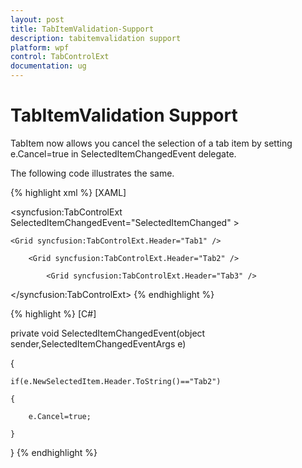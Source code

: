 ```yaml
---
layout: post
title: TabItemValidation-Support
description: tabitemvalidation support
platform: wpf
control: TabControlExt
documentation: ug
---
```


# TabItemValidation Support

TabItem now allows you cancel the selection of a tab item by setting e.Cancel=true in SelectedItemChangedEvent delegate.

The following code illustrates the same.


{% highlight xml %}
[XAML]



<syncfusion:TabControlExt  SelectedItemChangedEvent="SelectedItemChanged" >

    <Grid syncfusion:TabControlExt.Header="Tab1" />

        <Grid syncfusion:TabControlExt.Header="Tab2" />

            <Grid syncfusion:TabControlExt.Header="Tab3" />

</syncfusion:TabControlExt>
{% endhighlight %}

{% highlight  %}
[C#]



private void SelectedItemChangedEvent(object sender,SelectedItemChangedEventArgs e)

{

    if(e.NewSelectedItem.Header.ToString()=="Tab2")

    {

        e.Cancel=true;

    }      

}
{% endhighlight %}


